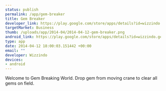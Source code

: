 ```yaml
--- 
status: publish
permalink: /app/gem-breaker
title: Gem Breaker
developer_link: https://play.google.com/store/apps/details?id=wizzindo.gembreaker
targetMarket: Business
thumb: /uploads/app/2014-04/2014-04-12-gem-breaker.png
android_link: https://play.google.com/store/apps/details?id=wizzindo.gembreaker
type: app
date: 2014-04-12 18:00:03.151442 +00:00
email: ""
developer: Wizzindo
devices: 
- android
---
```


Welcome to Gem Breaking World. Drop gem from moving crane to clear all gems on field.
